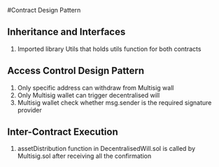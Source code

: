 #Contract Design Pattern
## Inheritance and Interfaces 
1. Imported library Utils that holds utils function for both contracts

## Access Control Design Pattern
1. Only specific address can withdraw from Multisig wall
2. Only Multisig wallet can trigger decentralised will
3. Multisig wallet check whether msg.sender is the required signature provider

## Inter-Contract Execution 
1. assetDistribution function in DecentralisedWill.sol is called by Multisig.sol after receiving all the confirmation
